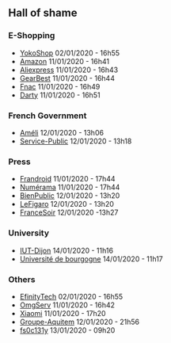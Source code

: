 ## Hall of shame
### E-Shopping
- [YokoShop](https://yokoshop.com/) 02/01/2020 - 16h55
- [Amazon](https://www.amazon.fr/) 11/01/2020 - 16h41
- [Aliexpress](https://www.aliexpress.com/) 11/01/2020 - 16h43
- [GearBest](https://www.gearbest.com/) 11/01/2020 - 16h44
- [Fnac](https://www.fnac.com/) 11/01/2020 - 16h49
- [Darty](https://www.darty.com/) 11/01/2020 - 16h51

### French Government
- [Améli](https://www.ameli.fr/) 12/01/2020 - 13h06
- [Service-Public](https://www.service-public.fr/) 12/01/2020 - 13h18

### Press
- [Frandroid](https://www.frandroid.com/) 11/01/2020 - 17h44
- [Numérama](https://www.numerama.com/) 11/01/2020 - 17h44
- [BienPublic](https://www.bienpublic.com/) 12/01/2020 - 13h20
- [LeFigaro](https://www.lefigaro.fr/) 12/01/2020 - 13h20
- [FranceSoir](http://www.francesoir.fr) 12/01/2020 -13h27

### University
- [IUT-Dijon](http://iutdijon.u-bourgogne.fr/www) 14/01/2020 - 11h16
- [Université de bourgogne](https://www.u-bourgogne.fr/) 14/01/2020 - 11h17

### Others
- [EfinityTech](https://www.efinitytech.com/) 02/01/2020 - 16h55
- [OmgServ](https://www.omgserv.com/fr/) 11/01/2020 - 16h42
- [Xiaomi](https://mi.com/) 11/01/2020 - 17h20
- [Groupe-Aquitem](https://www.groupe-aquitem.fr/) 12/01/2020 - 21h56
- [fs0c131y](https://fs0c131y.com/) 13/01/2020 - 09h20
